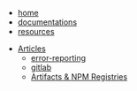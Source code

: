 <!-- docs/_sidebar.md -->


<ul>
  <li><a href="https://jeanmgirard.github.io/docs/" target="_self" rel="noopener">home</a></li>
  <li><a href="https://jeanmgirard.github.io/docs/subjects" target="_self" rel="noopener">documentations</a></li>
  <li><a href="https://jeanmgirard.github.io/docs/resources" target="_self" rel="noopener">resources</a></li>
</ul>


* [Articles](/)
  * [error-reporting](/error-reporting/README.md)
  * [gitlab](/gitlab/README.md)
  * [Artifacts & NPM Registries](/artifacts-and-registries/README.md)

